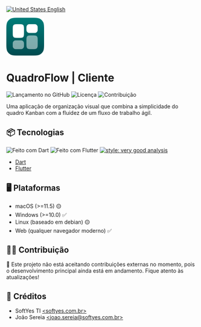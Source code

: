 [![United States](https://raw.githubusercontent.com/stevenrskelton/flag-icon/master/png/16/country-4x3/us.png "United States") English](README_EN.md)

<img width="100" height="100" src="readme/logo.png" alt="project logo">

# QuadroFlow | Cliente

![Lançamento no GitHub](https://img.shields.io/github/v/release/QuadroFlow/quadroflow_client?include_prereleases&color=007E7A)
![Licença](https://img.shields.io/github/license/QuadroFlow/quadroflow_client?color=007E7A)
![Contribuição](https://img.shields.io/badge/contributions-Closed-007E7A)

Uma aplicação de organização visual que combina a simplicidade do quadro Kanban
com a fluidez de um fluxo de trabalho ágil.

## 📦 Tecnologias

![Feito com Dart](https://img.shields.io/badge/frontend-Dart-007E7A)
![Feito com Flutter](https://img.shields.io/badge/frontend-Flutter-007E7A)
[![style: very good analysis](https://img.shields.io/badge/style-very_good_analysis-B22C89.svg)](https://pub.dev/packages/very_good_analysis)

* [Dart](https://dart.dev/)
* [Flutter](https://flutter.dev/)

## 🖥️ Plataformas

* macOS (>=11.5) 🟡
* Windows (>=10.0) ✅
* Linux (baseado em debian) 🟡
* Web (qualquer navegador moderno) ✅

## 🧑‍💻 Contribuição

🚫 Este projeto não está aceitando contribuições externas no momento, pois o
desenvolvimento principal ainda está em andamento. Fique atento às atualizações!

## 📜 Créditos

* SoftYes TI [\<softyes.com.br\>](https://softyes.com.br)
* João Sereia [\<joao.sereia@softyes.com.br\>](mailto:joao.sereia@softyes.com.br)
